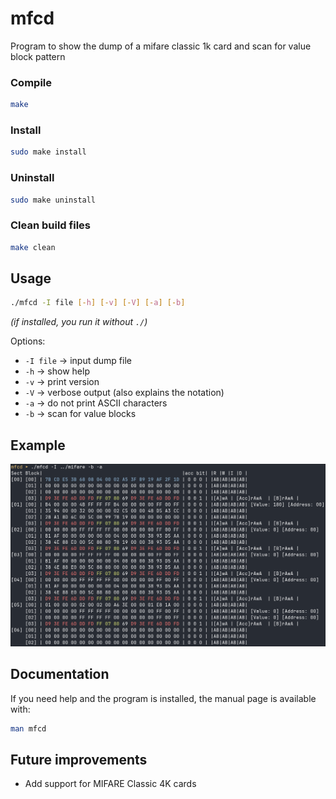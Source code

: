 # mfcd
Program to show the dump of a mifare classic 1k card and scan for value block pattern

### Compile
```Bash
make
```

### Install
```Bash
sudo make install
```

### Uninstall
```Bash
sudo make uninstall
```

### Clean build files
```Bash
make clean
```

## Usage
```Bash
./mfcd -I file [-h] [-v] [-V] [-a] [-b]
```
*(if installed, you run it without `./`)*  

Options:  
- `-I file` → input dump file  
- `-h` → show help  
- `-v` → print version
- `-V` → verbose output (also explains the notation)    
- `-a` → do not print ASCII characters  
- `-b` → scan for value blocks

## Example
![Output example](/doc/Example.png)

## Documentation
If you need help and the program is installed, the manual page is available with:
```bash
man mfcd
```

## Future improvements
- Add support for MIFARE Classic 4K cards
